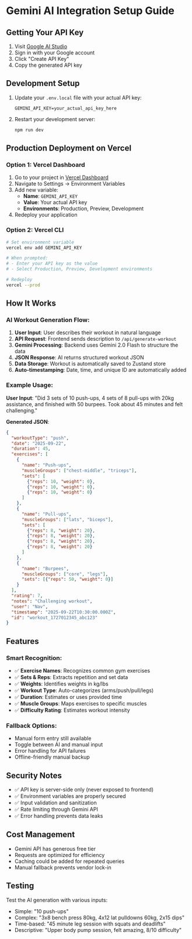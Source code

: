 # Gemini AI Integration Setup Guide

## Getting Your API Key

1. Visit [Google AI Studio](https://makersuite.google.com/app/apikey)
2. Sign in with your Google account
3. Click "Create API Key"
4. Copy the generated API key

## Development Setup

1. Update your `.env.local` file with your actual API key:
   ```
   GEMINI_API_KEY=your_actual_api_key_here
   ```

2. Restart your development server:
   ```bash
   npm run dev
   ```

## Production Deployment on Vercel

### Option 1: Vercel Dashboard
1. Go to your project in [Vercel Dashboard](https://vercel.com/dashboard)
2. Navigate to Settings → Environment Variables
3. Add new variable:
   - **Name**: `GEMINI_API_KEY`
   - **Value**: Your actual API key
   - **Environments**: Production, Preview, Development
4. Redeploy your application

### Option 2: Vercel CLI
```bash
# Set environment variable
vercel env add GEMINI_API_KEY

# When prompted:
# - Enter your API key as the value
# - Select Production, Preview, Development environments

# Redeploy
vercel --prod
```

## How It Works

### AI Workout Generation Flow:
1. **User Input**: User describes their workout in natural language
2. **API Request**: Frontend sends description to `/api/generate-workout`
3. **Gemini Processing**: Backend uses Gemini 2.0 Flash to structure the data
4. **JSON Response**: AI returns structured workout JSON
5. **Data Storage**: Workout is automatically saved to Zustand store
6. **Auto-timestamping**: Date, time, and unique ID are automatically added

### Example Usage:
**User Input**: 
"Did 3 sets of 10 push-ups, 4 sets of 8 pull-ups with 20kg assistance, and finished with 50 burpees. Took about 45 minutes and felt challenging."

**Generated JSON**:
```json
{
  "workoutType": "push",
  "date": "2025-09-22",
  "duration": 45,
  "exercises": [
    {
      "name": "Push-ups",
      "muscleGroups": ["chest-middle", "triceps"],
      "sets": [
        {"reps": 10, "weight": 0},
        {"reps": 10, "weight": 0},
        {"reps": 10, "weight": 0}
      ]
    },
    {
      "name": "Pull-ups",
      "muscleGroups": ["lats", "biceps"],
      "sets": [
        {"reps": 8, "weight": 20},
        {"reps": 8, "weight": 20},
        {"reps": 8, "weight": 20},
        {"reps": 8, "weight": 20}
      ]
    },
    {
      "name": "Burpees",
      "muscleGroups": ["core", "legs"],
      "sets": [{"reps": 50, "weight": 0}]
    }
  ],
  "rating": 7,
  "notes": "Challenging workout",
  "user": "Nav",
  "timestamp": "2025-09-22T10:30:00.000Z",
  "id": "workout_1727012345_abc123"
}
```

## Features

### Smart Recognition:
- ✅ **Exercise Names**: Recognizes common gym exercises
- ✅ **Sets & Reps**: Extracts repetition and set data
- ✅ **Weights**: Identifies weights in kg/lbs
- ✅ **Workout Type**: Auto-categorizes (arms/push/pull/legs)
- ✅ **Duration**: Estimates or uses provided time
- ✅ **Muscle Groups**: Maps exercises to specific muscles
- ✅ **Difficulty Rating**: Estimates workout intensity

### Fallback Options:
- Manual form entry still available
- Toggle between AI and manual input
- Error handling for API failures
- Offline-friendly manual backup

## Security Notes

- ✅ API key is server-side only (never exposed to frontend)
- ✅ Environment variables are properly secured
- ✅ Input validation and sanitization
- ✅ Rate limiting through Gemini API
- ✅ Error handling prevents data leaks

## Cost Management

- Gemini API has generous free tier
- Requests are optimized for efficiency
- Caching could be added for repeated queries
- Manual fallback prevents vendor lock-in

## Testing

Test the AI generation with various inputs:
- Simple: "10 push-ups"
- Complex: "3x8 bench press 80kg, 4x12 lat pulldowns 60kg, 2x15 dips"
- Time-based: "45 minute leg session with squats and deadlifts"
- Descriptive: "Upper body pump session, felt amazing, 8/10 difficulty"
